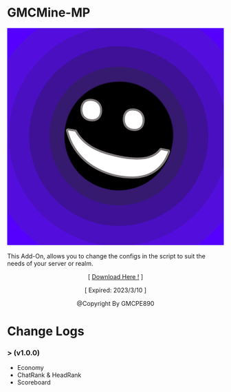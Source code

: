 # GMCMine-MP

![](pack_icon.png?raw=true)

This Add-On, allows you to change the configs in the
script to suit the needs of your server or realm.
<p align="center">[ <a href="https://semawur.com/Jj9X4im">Download Here !</a> ]</p>
<p align="center">[ Expired: 2023/3/10 ]</p>
<p align="center">@Copyright By GMCPE890</p>

# Change Logs
<h3>> (v1.0.0)</h3>

- <a>Economy</a>
- <a>ChatRank & HeadRank</a>
- <a>Scoreboard</a>
